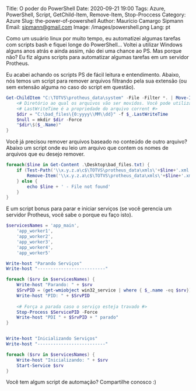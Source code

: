 Title: O poder do PowerShell
Date: 2020-09-21 19:00
Tags: Azure, PowerShell, Script, GetChild-Item, Remove-Item, Stop-Proccess
Category: Azure
Slug: the-power-of-powershell
Author: Maurício Camargo Sipmann
Email: sipmann@gmail.com
Image: /images/powershell.png
Lang: pt

Como um usuário linux por muito tempo, eu automatizei algumas tarefas com scripts bash e fiquei longe do PowerShell... Voltei a utilizar Windows alguns anos atrás e ainda assim, não dei uma chance ao PS. Mas porque não? Eu fiz alguns scripts para automatizar algumas tarefas em um servidor Protheus.

Eu acabei achando os scripts PS de fácil leitura e entendimento. Abaixo, nós temos um script para remover arquivos filtrando pela sua extensão (ou sem extensão alguma no caso do script em questão).

```powershell
Get-ChildItem "C:\TOTVS\protheus_data\system" -File -Filter *. | Move-Item -Force -Destination { 
    <# Diretório ao qual os arquivos vão ser movidos. Você pode utilizar formatos de data para nomear os diretórios #>
    <# LastWriteTime é a propriedade do arquivo corrent #>
    $dir = "C:\bad_files\{0:yyyy\\MM\\dd}" -f $_.LastWriteTime
	$null = mkdir $dir -Force 
	"$dir\$($_.Name)"
}
```

Você já precisou remover arquivos baseado no conteúdo de outro arquivo? Abaixo um script onde eu leio um arquivo que contem os nomes de arquivos que eu desejo remover. 

```powershell
foreach($line in Get-Content .\Desktop\bad_files.txt) {
    if (Test-Path('\\x.y.z.a\c$\TOTVS\protheus_data\xmls\'+$line+'.xml')) {
        Remove-Item('\\x.y.z.a\c$\TOTVS\protheus_data\xmls\'+$line+'.xml')
    } else {
        echo $line + ' - File not found'
    }
}
```

E um script bonus para parar e iniciar serviços (se você gerencia um servidor Protheus, você sabe o porque eu faço isto).

```powershell
$servicesNames = 'app_main',
	'app_worker1',
	'app_worker2',
	'app_worker3',
	'app_worker4',
	'app_worker5'

Write-host "Parando Serviços"
Write-host "--------------------------"

foreach ($srv in $servicesNames) {
	Write-host "Parando: " + $srv
    $SrvPID = (get-wmiobject win32_service | where { $_.name -eq $srv}).processID
    Write-host "PID: " + $SrvPID
    
    <# Força a parada caso o serviço esteja travado #>
    Stop-Process $ServicePID -Force
    Write-host "PDI " + $SrvPID + " parado"
}


Write-host "Inicializando Serviços"
Write-host "--------------------------"

foreach ($srv in $servicesNames) {
	Write-host "Inicializando: " + $srv
    Start-Service $srv
}
```

Você tem algum script de automação? Compartilhe conosco :)